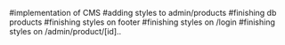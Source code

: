 #implementation of CMS
#adding styles to admin/products
#finishing db products
#finishing styles on footer
#finishing styles on /login
#finishing styles on /admin/product/[id]..
